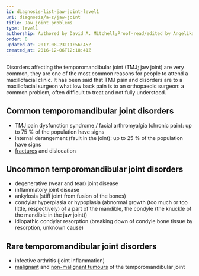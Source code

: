```yaml
---
id: diagnosis-list-jaw-joint-level1
uri: diagnosis/a-z/jaw-joint
title: Jaw joint problems
type: level1
authorship: Authored by David A. Mitchell;Proof-read/edited by Angelika Sebald
order: 0
updated_at: 2017-08-23T11:56:45Z
created_at: 2016-12-06T12:18:41Z
---
```


<p>Disorders affecting the temporomandibular joint (TMJ; jaw joint)
    are very common, they are one of the most common reasons
    for people to attend a maxillofacial clinic. It has been
    said that TMJ pain and disorders are to a maxillofacial surgeon
    what low back pain is to an orthopaedic surgeon: a common
    problem, often difficult to treat and not fully understood.</p>
<h2>Common temporomandibular joint disorders</h2>
<ul>
    <li>TMJ pain dysfunction syndrome / facial arthromyalgia (chronic
        pain): up to 75 % of the population have signs</li>
    <li>internal derangement (fault in the joint): up to 25 % of
        the population have signs</li>
    <li><a href="/diagnosis/a-z/fracture">fractures</a> and dislocation</li>
</ul>
<h2>Uncommon temporomandibular joint disorders</h2>
<ul>
    <li>degenerative (wear and tear) joint disease</li>
    <li>inflammatory joint disease</li>
    <li>ankylosis (stiff joint from fusion of the bones)</li>
    <li>condylar hyperplasia or hypoplasia (abnormal growth (too
        much or too little, respectively) of a part of the mandible,
        the condyle (the knuckle of the mandible in the jaw joint))</li>
    <li>idiopathic condylar resorption (breaking down of condyle
        bone tissue by resorption, unknown cause)</li>
</ul>
<h2>Rare temporomandibular joint disorders</h2>
<ul>
    <li>infective arthritis (joint inflammation)</li>
    <li><a href="/diagnosis/a-z/bone-lesion">malignant</a>        and <a href="/diagnosis/a-z/bone-lesion">non-malignant tumours</a>        of the temporomandibular joint</li>
</ul>
